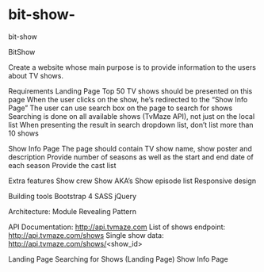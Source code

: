 # bit-show-
bit-show 


BitShow 


Create a website whose main purpose is to provide information to the users about TV shows.

Requirements 
Landing Page
Top 50 TV shows should be presented on this page
When the user clicks on the show, he’s redirected to the “Show Info Page”
The user can use search box on the page to search for shows
Searching is done on all available shows (TvMaze API), not just on the local list
When presenting the result in search dropdown list, don’t list more than 10 shows

Show Info Page
The page should contain TV show name, show poster and description
Provide number of seasons as well as the start and end date of each season
Provide the cast list

Extra features
Show crew
Show AKA’s
Show episode list
Responsive design

Building tools
    Bootstrap 4
    SASS
    jQuery

Architecture:
    Module Revealing Pattern
    
API
Documentation: http://api.tvmaze.com
List of shows endpoint: http://api.tvmaze.com/shows
Single show data: http://api.tvmaze.com/shows/<show_id>

Landing Page
Searching for Shows (Landing Page)
Show Info Page
